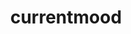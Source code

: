---
inv_num: 2016-054
add_credit:
url: 2016-054-currentmood
title: currentmood
year: '2016'
display_year: '2016'
medium: MacBook Air running Ableton Live & Native Instruments Massive synth, hanging
  line array public address sound system
dims: Dimensions variable
pitch:
ps:
live_url: https://soundcloud.com/coryarcangel/currentmood
youtube:
related_code:
subheading: "(Sculpture)"
download:
commission:
layout: things-i-made
---